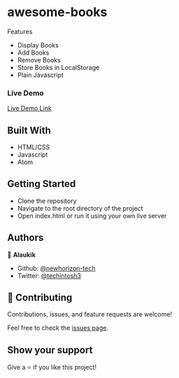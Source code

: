 # awesome-books

Features

- Display Books
- Add Books
- Remove Books
- Store Books in LocalStorage
-  Plain Javascript

### Live Demo

[Live Demo Link](https://newhorizon-tech.github.io/awesome-books/)

## Built With

- HTML/CSS
- Javascript
- Atom

## Getting Started

- Clone the repository
- Navigate to the root directory of the project
- Open index.html or run it using your own live server

## Authors

👤 **Alaukik**

- Github: [@newhorizon-tech](https://github.com/newhorizon-tech)
- Twitter: [@techintosh3](https://twitter.com/techintosh3)

## 🤝 Contributing

Contributions, issues, and feature requests are welcome!

Feel free to check the [issues page](https://github.com/newhorizon-tech/awesome-books/issues).

## Show your support

Give a ⭐️ if you like this project!
